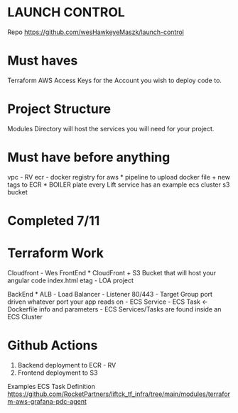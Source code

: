 # LAUNCH CONTROL
Repo https://github.com/wesHawkeyeMaszk/launch-control

# Must haves
Terraform
AWS Access Keys for the Account you wish to deploy code to. 


# Project Structure
Modules Directory will host the services you will need for your project. 

# Must have before anything
vpc - RV
ecr - docker registry for aws
    * pipeline to upload docker file + new tags to ECR
        * BOILER plate every Lift service has an example
ecs cluster
s3 bucket
# Completed 7/11


# Terraform Work 
Cloudfront - Wes
FrontEnd
    * CloudFront + S3 Bucket that will host your angular code
        index.html 
            etag - LOA project



BackEnd
    * ALB - Load Balancer
        - Listener 80/443
        - Target Group port driven whatever port your app reads on
            - ECS Service 
                - ECS Task <- Dockerfile info and parameters
                    - ECS Services/Tasks are found inside an ECS Cluster


# Github Actions
1. Backend deployment to ECR - RV
2. Frontend deployment to S3



Examples
ECS Task Definition
https://github.com/RocketPartners/liftck_tf_infra/tree/main/modules/terraform-aws-grafana-pdc-agent

